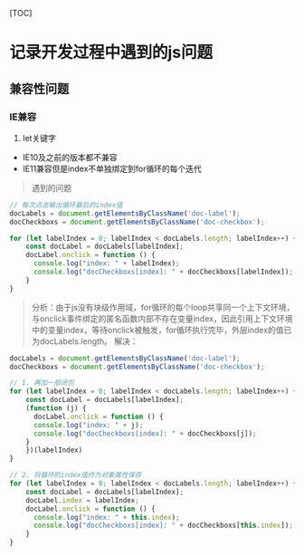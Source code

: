 [TOC]

# 记录开发过程中遇到的js问题

## 兼容性问题
### IE兼容
1. let关键字
  + IE10及之前的版本都不兼容
  + IE11兼容但是index不单独绑定到for循环的每个迭代

> 遇到的问题
```js
// 每次点击输出循环最后的index值
docLabels = document.getElementsByClassName('doc-label');
docCheckboxs = document.getElementsByClassName('doc-checkbox');

for (let labelIndex = 0; labelIndex < docLabels.length; labelIndex++) {
    const docLabel = docLabels[labelIndex];
    docLabel.onclick = function () {
      console.log("index: " + labelIndex);
      console.log("docCheckboxs[index]: " + docCheckboxs[labelIndex]);
    }
}
```
> 分析：由于js没有块级作用域，for循环的每个loop共享同一个上下文环境，与onclick事件绑定的匿名函数内部不存在变量index，因此引用上下文环境中的变量index，等待onclick被触发，for循环执行完毕，外层index的值已为docLabels.length。
> 解决：
```js
docLabels = document.getElementsByClassName('doc-label');
docCheckboxs = document.getElementsByClassName('doc-checkbox');

// 1. 再加一层闭包
for (let labelIndex = 0; labelIndex < docLabels.length; labelIndex++) {
    const docLabel = docLabels[labelIndex];
    (function (j) {
      docLabel.onclick = function () {
      console.log("index: " + j);
      console.log("docCheckboxs[index]: " + docCheckboxs[j]);
    }
    })(labelIndex)
}

// 2. 将循环的index值作为对象属性保存
for (let labelIndex = 0; labelIndex < docLabels.length; labelIndex++) {
    const docLabel = docLabels[labelIndex];
    docLabel.index = labelIndex;
    docLabel.onclick = function () {
      console.log("index: " + this.index);
      console.log("docCheckboxs[index]: " + docCheckboxs[this.index]);
    }
}
```